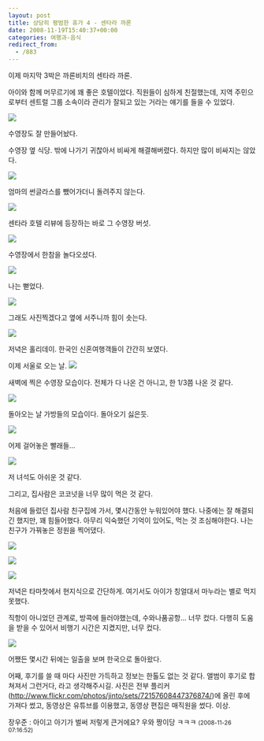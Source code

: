 ```yaml
---
layout: post
title: 상당히 평범한 휴가 4 - 센타라 까론
date: 2008-11-19T15:40:37+00:00
categories: 여행과-음식
redirect_from:
  - /883
---
```


이제 마지막 3박은 까론비치의 센타라 까론.

아이와 함께 머무르기에 꽤 좋은 호텔이었다. 직원들이 심하게 친절했는데, 지역 주민으로부터 센트럴 그룹 소속이라 관리가 잘되고 있는 거라는 얘기를 들을 수 있었다.

<a title="Flickr에서 돌핀호텔님의 hkt2008-10-06 09-33-54_GX-1S" href="http://www.flickr.com/photos/jinto/2984815234/"><img src="http://farm4.static.flickr.com/3142/2984815234_21c1d11c76_o.jpg" ></a>

수영장도 잘 만들어놨다. 

수영장 옆 식당. 밖에 나가기 귀찮아서 비싸게 해결해버렸다. 하지만 많이 비싸지는 않았다.

<a title="Flickr에서 돌핀호텔님의 hkt2008-10-06 11-36-21_GX-1S" href="http://www.flickr.com/photos/jinto/2984815636/"><img src="http://farm4.static.flickr.com/3020/2984815636_cfdd56b962_o.jpg" ></a>

엄마의 썬글라스를 뺐어가더니 돌려주지 않는다.

<a title="Flickr에서 돌핀호텔님의 hkt2008-10-07 10-08-08_GX-1S" href="http://www.flickr.com/photos/jinto/2984834810/"><img src="http://farm4.static.flickr.com/3224/2984834810_6483d6dcf6_o.jpg" ></a>

센타라 호텔 리뷰에 등장하는 바로 그 수영장 버섯.

<a title="Flickr에서 돌핀호텔님의 hkt2008-10-07 09-58-51_DMC-FZ28" href="http://www.flickr.com/photos/jinto/2983984357/"><img src="http://farm4.static.flickr.com/3199/2983984357_d02613dde6_o.jpg" ></a>

수영장에서 한참을 놀다오셨다.

<a title="Flickr에서 돌핀호텔님의 hkt2008-10-07 09-59-51_DMC-FZ28" href="http://www.flickr.com/photos/jinto/2983984583/"><img src="http://farm4.static.flickr.com/3279/2983984583_4607c2efd5_o.jpg" ></a>

나는 뻗었다.

<a title="Flickr에서 돌핀호텔님의 hkt2008-10-07 10-01-26_DMC-FZ28" href="http://www.flickr.com/photos/jinto/2983984841/"><img src="http://farm4.static.flickr.com/3289/2983984841_5d4e55090c_o.jpg" ></a>

그래도 사진찍겠다고 옆에 서주니까 힘이 솟는다.

<a title="Flickr에서 돌핀호텔님의 hkt2008-10-07 20-24-48_DMC-FZ28" href="http://www.flickr.com/photos/jinto/2984862424/"><img src="http://farm4.static.flickr.com/3181/2984862424_9af0d32d5d_o.jpg" ></a>

저녁은 홀리데이. 한국인 신혼여행객들이 간간히 보였다.

이제 서울로 오는 날. <a title="Flickr에서 돌핀호텔님의 hkt2008-10-08 06-42-44_GX-1S" href="http://www.flickr.com/photos/jinto/2983999159/"><img src="http://farm4.static.flickr.com/3033/2983999159_ba9d3f57a7_o.jpg" ></a>

새벽에 찍은 수영장 모습이다. 전체가 다 나온 건 아니고, 한 1/3쯤 나온 것 같다.

<a title="Flickr에서 돌핀호텔님의 hkt2008-10-08 06-52-41_GX-1S" href="http://www.flickr.com/photos/jinto/2984006051/"><img src="http://farm4.static.flickr.com/3201/2984006051_753b467dcf_o.jpg" ></a>

돌아오는 날 가방들의 모습이다. 돌아오기 싫은듯.

<a title="Flickr에서 돌핀호텔님의 hkt2008-10-08 06-53-27_GX-1S" href="http://www.flickr.com/photos/jinto/2984862946/"><img src="http://farm4.static.flickr.com/3002/2984862946_ea7d2f0dbf_o.jpg" ></a>

어제 걸어놓은 빨래들...

<a title="Flickr에서 돌핀호텔님의 hkt2008-10-08 07-03-38_GX-1S" href="http://www.flickr.com/photos/jinto/2984006551/"><img src="http://farm4.static.flickr.com/3223/2984006551_a08c77bbc0_o.jpg" ></a>

저 녀석도 아쉬운 것 같다.

그리고, 집사람은 코코넛을 너무 많이 먹은 것 같다.

처음에 들렀던 집사람 친구집에 가서, 몇시간동안 누워있어야 했다. 나중에는 잘 해결되긴 했지만, 꽤 힘들어했다. 아무리 익숙했던 기억이 있어도, 먹는 것 조심해야한다. 나는 친구가 가꿔놓은 정원을 찍어댔다.

<a title="Flickr에서 돌핀호텔님의 hkt2008-10-08 15-59-38_GX-1S" href="http://www.flickr.com/photos/jinto/2984873218/"><img src="http://farm4.static.flickr.com/3139/2984873218_90e846c9b6_o.jpg" ></a>

<a title="Flickr에서 돌핀호텔님의 hkt2008-10-08 16-04-03_GX-1S" href="http://www.flickr.com/photos/jinto/2984017405/"><img src="http://farm4.static.flickr.com/3196/2984017405_1e4e71a6b8_o.jpg" ></a>

<a title="Flickr에서 돌핀호텔님의 hkt2008-10-08 16-24-16_GX-1S" href="http://www.flickr.com/photos/jinto/2984018069/"><img src="http://farm4.static.flickr.com/3232/2984018069_9631a6841c_o.jpg" ></a>

저녁은 타마찻에서 현지식으로 간단하게. 여기서도 아이가 칭얼대서 마누라는 별로 먹지 못했다.

직항이 아니었던 관계로, 방콕에 들러야했는데, 수와나품공항... 너무 컸다. 다행히 도움을 받을 수 있어서 비행기 시간은 지켰지만, 너무 컸다.

<a title="Flickr에서 돌핀호텔님의 hkt2008-10-09 04-21-47_GX-1S" href="http://www.flickr.com/photos/jinto/2984882516/"><img src="http://farm4.static.flickr.com/3210/2984882516_55d98651c2_o.jpg" ></a>

어쨌든 몇시간 뒤에는 일출을 보며 한국으로 돌아왔다.

어째, 후기를 쓸 때 마다 사진만 가득하고 정보는 한톨도 없는 것 같다. 앨범이 후기로 합쳐져서 그런거다, 라고 생각해주시길. 사진은 전부 플리커(<a href="http://www.flickr.com/photos/jinto/sets/72157608447376874/">http://www.flickr.com/photos/jinto/sets/72157608447376874/</a>)에 올린 후에 가져다 썼고, 동영상은 유튜브를 이용했고, 동영상 편집은 매직원을 썼다. 이상.
<div id=comments>
<div class=comment>
<!--- cmt:1178 --->
<!--- mail: --->
<!--- parent:0 --->
장우준 : 
아이고 아기가 벌써 저렇게 큰거에요? 우와 짱이당 ㅋㅋㅋ
 <small>(2008-11-26 07:16:52)</small>
</div>
</div>
